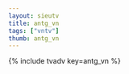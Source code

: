 ```yaml
--- 
layout: sieutv
title: antg_vn
tags: ["vntv"]
thumb: antg_vn
---
```

{% include tvadv key=antg_vn %}
